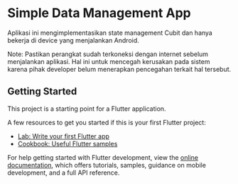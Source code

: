 # Simple Data Management App

Aplikasi ini mengimplementasikan state management Cubit dan hanya bekerja di device yang menjalankan Android.

Note: Pastikan perangkat sudah terkoneksi dengan internet sebelum menjalankan aplikasi. Hal ini untuk mencegah kerusakan pada sistem karena pihak developer belum menerapkan pencegahan terkait hal tersebut.

## Getting Started

This project is a starting point for a Flutter application.

A few resources to get you started if this is your first Flutter project:

- [Lab: Write your first Flutter app](https://docs.flutter.dev/get-started/codelab)
- [Cookbook: Useful Flutter samples](https://docs.flutter.dev/cookbook)

For help getting started with Flutter development, view the
[online documentation](https://docs.flutter.dev/), which offers tutorials,
samples, guidance on mobile development, and a full API reference.
